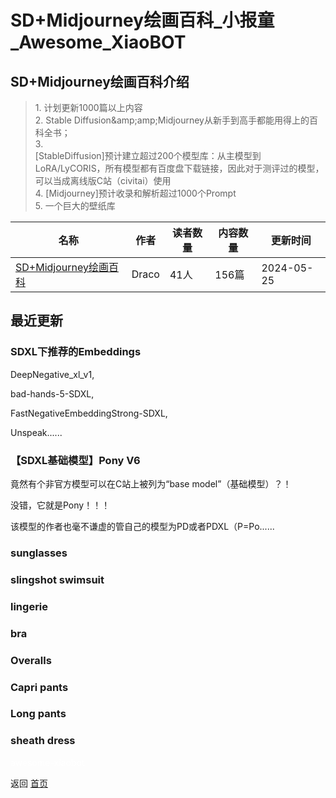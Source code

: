 # SD+Midjourney绘画百科_小报童_Awesome_XiaoBOT

## SD+Midjourney绘画百科介绍
> 1\. 计划更新1000篇以上内容    
2\. Stable Diffusion&amp;amp;amp;Midjourney从新手到高手都能用得上的百科全书；    
3\.  
[StableDiffusion]预计建立超过200个模型库：从主模型到LoRA/LyCORIS，所有模型都有百度盘下载链接，因此对于测评过的模型，可以当成离线版C站（civitai）使用    
4\. [Midjourney]预计收录和解析超过1000个Prompt    
5\. 一个巨大的壁纸库  
  


|名称|作者|读者数量|内容数量|更新时间|
|---|---|---|---|---|
|[SD+Midjourney绘画百科](https://xiaobot.net/p/stablediffusion?refer=0b133df9-27dc-423b-8101-639049001c13)|Draco|41人|156篇|2024-05-25|

## 最近更新
### SDXL下推荐的Embeddings

DeepNegative_xl_v1,

bad-hands-5-SDXL,

FastNegativeEmbeddingStrong-SDXL,

Unspeak......

### 【SDXL基础模型】Pony V6

竟然有个非官方模型可以在C站上被列为“base model”（基础模型）？！

没错，它就是Pony！！！

该模型的作者也毫不谦虚的管自己的模型为PD或者PDXL（P=Po......

### sunglasses

### slingshot swimsuit

### lingerie

### bra

### Overalls

### Capri pants

### Long pants

### sheath dress


<a href="https://github.com/Reno9527/awesome-xiaobot" style="color: white; text-decoration: none;">awesome-xiaobot</a>

返回 [首页](../README.md)
